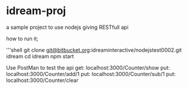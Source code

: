 # idream-proj
a sample project to use nodejs giving RESTfull api

how to run it;

'''shell
git clone git@bitbucket.org:idreaminteractive/nodejstest0002.git idream
cd idream
npm start

Use PostMan to test the api
get: localhost:3000/Counter/show
put: localhost:3000/Counter/add/1
put: localhost:3000/Counter/sub/1
put: localhost:3000/Counter/clear
